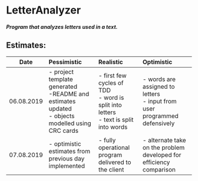# LetterAnalyzer
##### Program that analyzes letters used in a text.
## Estimates:
|Date  |Pessimistic|Realistic|Optimistic|
|:----:|:--------|:--------|:---------|
|06.08.2019|- project template generated<br/>-README and estimates updated<br/>- objects modelled using CRC cards|- first few cycles of TDD <br/>- word is split into letters <br/> - text is split into words|- words are assigned to letters<br/>- input from user programmed defensively|
|07.08.2019|- optimistic estimates from previous day implemented| - fully operational program delivered to the client|- alternate take on the problem developed for efficiency comparison


